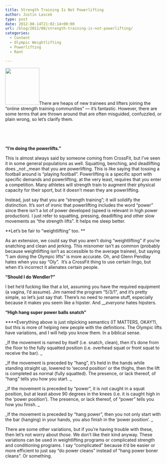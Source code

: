```yaml
---
title: Strength Training Is Not Powerlifting
author: Justin Lascek
type: post
date: 2012-08-14T21:02:14+00:00
url: /blog/2012/08/strength-training-is-not-powerlifting/
categories:
  - Content
  - Olympic Weightlifting
  - Powerlifting
  - Rant

---
```

[<img data-attachment-id="7558" data-permalink="/blog/2012/08/strength-training-is-not-powerlifting/dyel/" data-orig-file="/2012/08/dyel.jpg" data-orig-size="371,400" data-comments-opened="1" data-image-meta="{&quot;aperture&quot;:&quot;0&quot;,&quot;credit&quot;:&quot;&quot;,&quot;camera&quot;:&quot;&quot;,&quot;caption&quot;:&quot;&quot;,&quot;created_timestamp&quot;:&quot;0&quot;,&quot;copyright&quot;:&quot;&quot;,&quot;focal_length&quot;:&quot;0&quot;,&quot;iso&quot;:&quot;0&quot;,&quot;shutter_speed&quot;:&quot;0&quot;,&quot;title&quot;:&quot;&quot;}" data-image-title="dyel" data-image-description="" data-medium-file="/2012/08/dyel-185x200.jpg" data-large-file="/2012/08/dyel.jpg" class="alignleft  wp-image-7558" title="dyel" src="/2012/08/dyel.jpg" alt="" width="109" height="118" srcset="/2012/08/dyel.jpg 371w, /2012/08/dyel-139x150.jpg 139w, /2012/08/dyel-185x200.jpg 185w, /2012/08/dyel-278x300.jpg 278w" sizes="(max-width: 109px) 100vw, 109px" />][1]There are heaps of new trainees and lifters joining the &#8220;online strength training communities&#8221; &#8212; it&#8217;s fantastic. However, there are some terms that are thrown around that are often misguided, confuzzled, or plain wrong, so let&#8217;s clarify them.

&nbsp;

&nbsp;

**&#8220;I&#8217;m doing the powerlifts.&#8221;**

This is almost always said by someone coming from CrossFit, but I&#8217;ve seen it in some general populations as well. Squatting, benching, and deadlifting does _not _mean that you are powerlifting. This is like saying that tossing a football around is &#8220;playing football&#8221;. Powerlifting is a specific sport with specific demands and powerlifting, at the very least, requires that you enter a competition. Many athletes will strength train to augment their physical capacity for their sport, but it doesn&#8217;t mean they are powerlifting.

Instead, just say that you are &#8220;strength training&#8221;; it will solidify the distinction. It&#8217;s sort of ironic that powerlifting includes the word &#8220;power&#8221; since there isn&#8217;t a lot of power developed (speed is relevant in high power production). I just refer to squatting, pressing, deadlifting and other slow movements as &#8220;the strength lifts&#8221;. It helps me sleep better.

**Let&#8217;s be fair to &#8220;weightlifting&#8221; too. **

As an extension, we could say that you aren&#8217;t doing &#8220;weightlifting&#8221; if you&#8217;re snatching and clean and jerking. This misnomer isn&#8217;t as common (probably because weightlifting isn&#8217;t as accessible to the average trainee), but saying &#8220;I am doing the Olympic lifts&#8221; is more accurate. Oh, and Glenn Pendlay hates when you say &#8220;Oly&#8221;.  It&#8217;s a CrossFit thing to use certain lingo, but when it&#8217;s incorrect it alienates certain people.

**&#8220;Should I do Wendler?&#8221;**

I bet he&#8217;d fucking like that a lot, assuming you have the required equipment (a vagina, I&#8217;d assume). Jim named the program &#8220;5/3/1&#8221;, and it&#8217;s pretty simple, so let&#8217;s just say that. There&#8217;s no need to rename stuff, especially because it makes you seem like a hipster. And ___everyone_ hates hipsters.

**&#8220;High hang super power balls snatch&#8221;**

****Everything above is just nitpicking semantics (IT MATTERS, OKAY?), but this is more of helping new people with the definitions. The Olympic lifts have variations, and I will help you know them. In a biblical sense.

_If the movement is named by itself (i.e. snatch, clean), then it&#8217;s done from the floor to the fully squatted position (i.e. overhead squat or front squat to receive the bar). _

_If the movement is preceded by &#8220;hang&#8221;, it&#8217;s held in the hands while standing straight up, lowered to &#8216;second position&#8217; or the thighs, then the lift is completed as normal (fully squatted). The presence, or lack thereof, of &#8220;hang&#8221; tells you how you start. _

_If the movement is preceded by &#8220;power&#8221;, it is not caught in a squat position, but at least above 90 degrees in the knees (i.e. it is caught high in the &#8216;power position&#8217;). The presence, or lack thereof, of &#8220;power&#8221; tells you how you finish. _

_If the movement is preceded by &#8220;hang power&#8221;, then you not only start with the bar (hanging) in your hands, you also finish in the &#8216;power position&#8217;. _

There are some other variations, but if you&#8217;re having trouble with these, then let&#8217;s not worry about _those._ We don&#8217;t like their kind anyway. These variations can be used in weightlifting programs or complicated strength and conditioning programs. I say &#8220;complicated&#8221; because it&#8217;d be easier or more efficient to just say &#8220;do power cleans&#8221; instead of &#8220;hang power boner cleans&#8221;. Or something.

&nbsp;

 [1]: /2012/08/dyel.jpg
